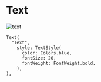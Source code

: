 # Text

![text](https://docs.google.com/uc?id=164Run0I6koHyKCEUI8JyG1Z7esSLYqc6)

```
Text(
  "Text",
    style: TextStyle(
      color: Colors.blue,
      fontSize: 20,
      fontWeight: FontWeight.bold,
    ),
),
```
